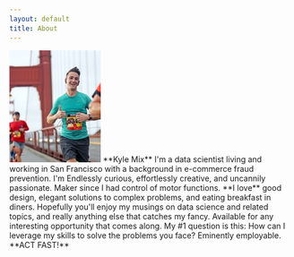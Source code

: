 ```yaml
---
layout: default
title: About
---
```


<img src="/images/bridge.jpg" class="right" />
**Kyle Mix**  
I'm a data scientist living and working in San Francisco with a background in e-commerce fraud prevention.  I'm Endlessly curious, effortlessly creative, and uncannily passionate.  Maker since I had control of motor functions.  
**I love** good design, elegant solutions to complex problems, and eating breakfast in diners.  Hopefully you'll enjoy my musings on data science and related topics, and really anything else that catches my fancy.  Available for any interesting opportunity that comes along.  My #1 question is this:  
How can I leverage my skills to solve the problems you face?  
Eminently employable. **ACT FAST!**